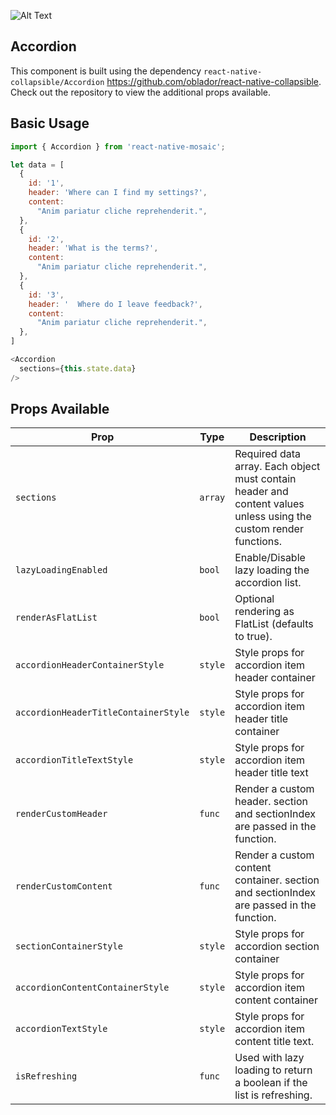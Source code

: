 ![Alt Text](https://drive.google.com/uc?export=view&id=1hHE6bR4fbHBQnYQ8jdq4ac_iKbELi4Ve)

## Accordion

This component is built using the dependency `react-native-collapsible/Accordion` https://github.com/oblador/react-native-collapsible. Check out the repository to view the additional props available.

## Basic Usage

```js
import { Accordion } from 'react-native-mosaic';

let data = [
  {
    id: '1',
    header: 'Where can I find my settings?',
    content:
      "Anim pariatur cliche reprehenderit.",
  },
  {
    id: '2',
    header: 'What is the terms?',
    content:
      "Anim pariatur cliche reprehenderit.",
  },
  {
    id: '3',
    header: '  Where do I leave feedback?',
    content:
      "Anim pariatur cliche reprehenderit.",
  },
]

<Accordion
  sections={this.state.data}
/>
```

## Props Available

| Prop                                 | Type    | Description                                                                                                       |
| ------------------------------------ | ------- | ----------------------------------------------------------------------------------------------------------------- |
| `sections`                           | `array` | Required data array. Each object must contain header and content values unless using the custom render functions. |
| `lazyLoadingEnabled`                 | `bool`  | Enable/Disable lazy loading the accordion list.                                                                   |
| `renderAsFlatList`                   | `bool`  | Optional rendering as FlatList (defaults to true).                                                                |
| `accordionHeaderContainerStyle`      | `style` | Style props for accordion item header container                                                                   |
| `accordionHeaderTitleContainerStyle` | `style` | Style props for accordion item header title container                                                             |
| `accordionTitleTextStyle`            | `style` | Style props for accordion item header title text                                                                  |
| `renderCustomHeader`                 | `func`  | Render a custom header. section and sectionIndex are passed in the function.                                      |
| `renderCustomContent`                | `func`  | Render a custom content container. section and sectionIndex are passed in the function.                           |
| `sectionContainerStyle`              | `style` | Style props for accordion section container                                                                       |
| `accordionContentContainerStyle`     | `style` | Style props for accordion item content container                                                                  |
| `accordionTextStyle`                 | `style` | Style props for accordion item content title text.                                                                |
| `isRefreshing`                       | `func`  | Used with lazy loading to return a boolean if the list is refreshing.                                             |
